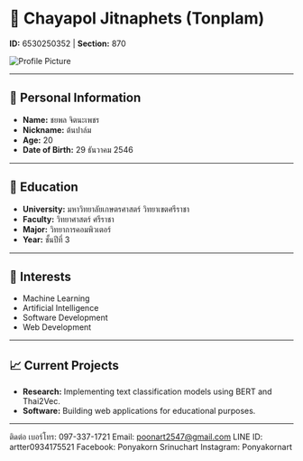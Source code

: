 # 📝 **Chayapol Jitnaphets (Tonplam)**  
**ID:** 6530250352 | **Section:** 870  

![Profile Picture](https://example.com/445369519_2201649523514824_6493790615028912669_n.jpg)  

---

## **👤 Personal Information**  
- **Name:** ชยพล จิตนะเพชร  
- **Nickname:** ต้นปาล์ม  
- **Age:** 20  
- **Date of Birth:** 29 ธันวาคม 2546  

---

## **🏫 Education**  
- **University:** มหาวิทยาลัยเกษตรศาสตร์ วิทยาเขตศรีราชา  
- **Faculty:** วิทยาศาสตร์ ศรีราชา  
- **Major:** วิทยาการคอมพิวเตอร์  
- **Year:** ชั้นปีที่ 3  

---

## **🌟 Interests**  
- Machine Learning  
- Artificial Intelligence  
- Software Development  
- Web Development  

---

## **📈 Current Projects**  
- **Research:** Implementing text classification models using BERT and Thai2Vec.  
- **Software:** Building web applications for educational purposes.  

---





ติดต่อ
เบอร์โทร: 097-337-1721
Email: [poonart2547@gmail.com](mailto:poonart2547@gmail.com)
LINE ID: artter0934175521
Facebook: Ponyakorn Srinuchart
Instagram: Ponyakornart
